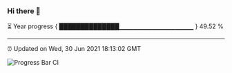### Hi there 👋

⏳ Year progress { ██████████████▁▁▁▁▁▁▁▁▁▁▁▁▁▁▁▁ } 49.52 %

---

⏰ Updated on Wed, 30 Jun 2021 18:13:02 GMT

![Progress Bar CI](https://github.com/liununu/liununu/workflows/Progress%20Bar%20CI/badge.svg)
